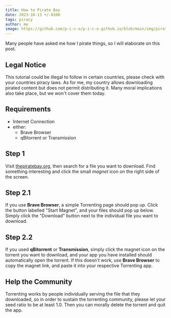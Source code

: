 ```yaml
---
title: How to Pirate Bay
date: 2023-10-13 +/-0100
tags: piracy
author: me
image: https://github.com/p-i-c-o/p-i-c-o.github.io/blob/main/img/piratebay.png?raw=true
---
```


Many people have asked me how I pirate things, so I will elaborate on this post.

## Legal Notice
This tutorial could be illegal to follow in certain countries, please check with your countries piracy laws. As for me, my country allows downloading pirated content but does not permit distributing it.
Many moral implications also take place, but we won't cover them today.

## Requirements
- Internet Connection
- either:
  - Brave Browser
  - qBitorrent or Transmission

## Step 1
Visit [thepiratebay.org](https://www.thepiratebay.org), then search for a file you want to download. Find something interesting and click the small _magnet_ icon on the right side of the screen.

## Step 2.1
If you use **Brave Browser**, a simple Torrenting page should pop up. Click the button labelled "Start Magnet", and your files should pop up below. Simply click the "Download" button next to the individual file you want to download.

## Step 2.2
If you used **qBitorrent** or **Transmission**, simply click the magnet icon on the torrent you want to download, and your app you have installed should automatically open the torrent. If this doesn't work, use **Brave Browser** to copy the magnet link, and paste it into your respective Torrenting app.

## Help the Community
Torrenting works by people individually serving the file that they downloaded, so in order to sustain the torrenting community, please let your seed ratio to be at least 1.0. Then you can morally delete the torrent and quit the app.


